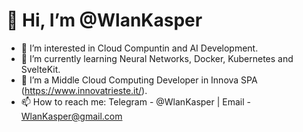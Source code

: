 # 👋 Hi, I’m @WlanKasper
- 👀 I’m interested in Cloud Compuntin and AI Development.
- 🌱 I’m currently learning Neural Networks, Docker, Kubernetes and SvelteKit.
- 💞️ I’m a Middle Cloud Computing Developer in Innova SPA (https://www.innovatrieste.it/).
- 📫 How to reach me: Telegram - @WlanKasper | Email - WlanKasper@gmail.com
